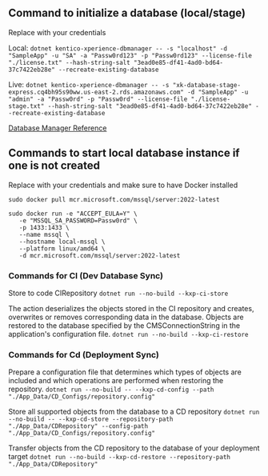 ## Command to initialize a database (local/stage)

Replace with your credentials

Local:
`dotnet kentico-xperience-dbmanager -- -s "localhost" -d "SampleApp" -u "SA" -a "Passw0rd123" -p "Passw0rd123" --license-file "./license.txt" --hash-string-salt "3ead0e85-df41-4ad0-bd64-37c7422eb28e" --recreate-existing-database`

Live:
`dotnet kentico-xperience-dbmanager -- -s "xk-database-stage-express.cq4bh95s90ww.us-east-2.rds.amazonaws.com" -d "SampleApp" -u "admin" -a "Passw0rd" -p "Passw0rd" --license-file "./license-stage.txt" --hash-string-salt "3ead0e85-df41-4ad0-bd64-37c7422eb28e" --recreate-existing-database`

[Database Manager Reference](https://docs.xperience.io/xp/developers-and-admins/installation)

## Commands to start local database instance if one is not created

Replace with your credentials and make sure to have Docker installed

`sudo docker pull mcr.microsoft.com/mssql/server:2022-latest`

```
sudo docker run -e "ACCEPT_EULA=Y" \
   -e "MSSQL_SA_PASSWORD=Passw0rd" \
   -p 1433:1433 \
   --name mssql \
   --hostname local-mssql \
   --platform linux/amd64 \
   -d mcr.microsoft.com/mssql/server:2022-latest
```

### Commands for CI (Dev Database Sync)

Store to code CIRepository
`dotnet run --no-build --kxp-ci-store`

The action deserializes the objects stored in the CI repository and creates, overwrites or removes corresponding data in the database. Objects are restored to the database specified by the CMSConnectionString in the application's configuration file.
`dotnet run --no-build --kxp-ci-restore`

### Commands for Cd (Deployment Sync)

Prepare a configuration file that determines which types of objects are included and which operations are performed when restoring the repository.
`dotnet run --no-build -- --kxp-cd-config --path "./App_Data/CD_Configs/repository.config"`

Store all supported objects from the database to a CD repository
`dotnet run --no-build -- --kxp-cd-store --repository-path "./App_Data/CDRepository" --config-path "./App_Data/CD_Configs/repository.config"`

Transfer objects from the CD repository to the database of your deployment target
`dotnet run --no-build --kxp-cd-restore --repository-path "./App_Data/CDRepository"`
